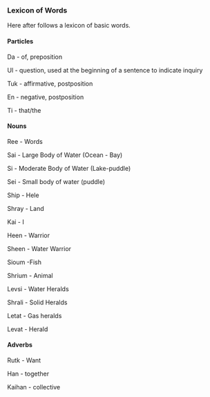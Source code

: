 ### Lexicon of Words 

Here after follows a lexicon of basic words. 

#### Particles

Da - of, preposition

Ul - question, used at the beginning of a sentence to indicate inquiry

Tuk - affirmative, postposition

En - negative, postposition

Ti - that/the

#### Nouns

Ree - Words

Sai - Large Body of Water (Ocean - Bay)

Si - Moderate Body of Water (Lake-puddle)

Sei - Small body of water (puddle)

Ship - Hele

Shray - Land

Kai - I

Heen - Warrior 

Sheen - Water Warrior

Sioum -Fish

Shrium - Animal

Levsi - Water Heralds

Shrali - Solid Heralds

Letat - Gas heralds

Levat - Herald

#### Adverbs

Rutk - Want

Han - together

Kaihan - collective

## 